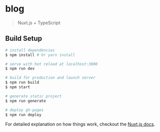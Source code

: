 # blog

> Nuxt.js + TypeScript

## Build Setup

``` bash
# install dependencies
$ npm install # Or yarn install

# serve with hot reload at localhost:3000
$ npm run dev

# build for production and launch server
$ npm run build
$ npm start

# generate static project
$ npm run generate

# deploy gh-pages
$ npm run deploy
```

For detailed explanation on how things work, checkout the [Nuxt.js docs](https://github.com/nuxt/nuxt.js).

